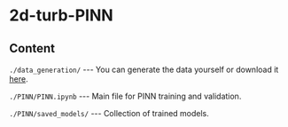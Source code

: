 # 2d-turb-PINN

## Content

`./data_generation/` --- You can generate the data yourself or download it [here](https://parfenyev.itp.ac.ru/data/2d-turb-PINN/).

`./PINN/PINN.ipynb` --- Main file for PINN training and validation.

`./PINN/saved_models/` --- Collection of trained models.
